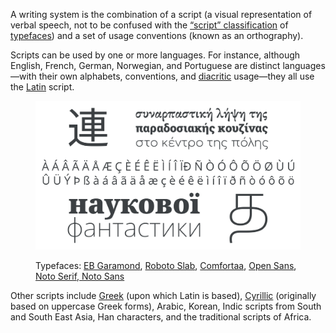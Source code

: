 A writing system is the combination of a script (a visual representation of verbal speech, not to be confused with the [“script” classification](/glossary/script_typeface_style) of [typefaces](/glossary/typeface)) and a set of usage conventions (known as an orthography).

Scripts can be used by one or more languages. For instance, although English, French, German, Norwegian, and Portuguese are distinct languages—with their own alphabets, conventions, and [diacritic](/glossary/diacritic_accent_marks) usage—they all use the [Latin](/glossary/latin) script.

<figure>

![A montage of multiple scripts from around the world.](images/thumbnail.svg)

<figcaption>Typefaces: <a href="https://fonts.google.com/specimen/EB+Garamond">EB Garamond</a>, <a href="https://fonts.google.com/specimen/Roboto+Slab">Roboto Slab</a>, <a href="https://fonts.google.com/specimen/Comfortaa">Comfortaa</a>, <a href="https://fonts.google.com/specimen/Open+Sans">Open Sans</a>, <a href="https://fonts.google.com/noto/fonts">Noto Serif, Noto Sans</a></figcaption>

</figure>

Other scripts include [Greek](/glossary/greek_script) (upon which Latin is based), [Cyrillic](/glossary/cyrillic) (originally based on uppercase Greek forms), Arabic, Korean, Indic scripts from South and South East Asia, Han characters, and the traditional scripts of Africa.
